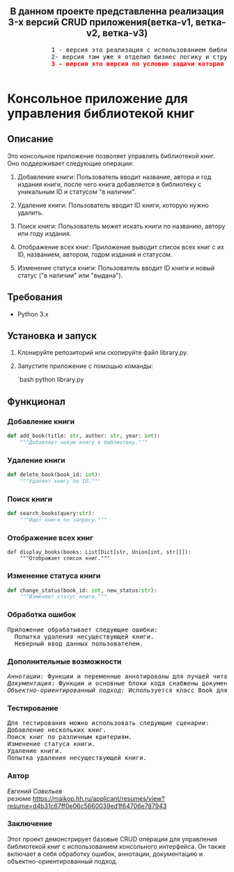 <h2 align="center">В данном проекте представленна реализация 3-x версий CRUD приложения(ветка-v1, ветка-v2, ветка-v3) </h2>

<pre>
            1 - версия это реализация с использованием библиотеки fastapi но без отделения бизнес логики
            2- версия там уже я отделил бизнес логику и структурировал файлы в проекте
            <b style="color: red">3 - версия это версия по условию задачи которая написана в файле Task.md </b>

</pre>

# Консольное приложение для управления библиотекой книг

## Описание

Это консольное приложение позволяет управлять библиотекой книг. Оно поддерживает следующие операции:

1. Добавление книги: Пользователь вводит название, автора и год издания книги, после чего книга добавляется в библиотеку с уникальным ID и статусом "в наличии".

2. Удаление книги: Пользователь вводит ID книги, которую нужно удалить.

3. Поиск книги: Пользователь может искать книги по названию, автору или году издания.

4. Отображение всех книг: Приложение выводит список всех книг с их ID, названием, автором, годом издания и статусом.

5. Изменение статуса книги: Пользователь вводит ID книги и новый статус ("в наличии" или "выдана").

## Требования

- Python 3.x

## Установка и запуск

1. Клонируйте репозиторий или скопируйте файл library.py.
2. Запустите приложение с помощью команды:

   `bash
   python library.py

## Функционал

### Добавление книги
```python
def add_book(title: str, author: str, year: int):
    """Добавляет новую книгу в библиотеку."""

```

### Удаление книги
```python
def delete_book(book_id: int):
    """Удаляет книгу по ID."""

```

### Поиск книги
```python
def search_books(query:str):
    """Ищет книги по запросу."""

```
### Отображение всех книг
```
def display_books(books: List[Dict[str, Union[int, str]]]):
    """Отображает список книг."""

```

### Изменение статуса книги
```python
def change_status(book_id: int, new_status:str):
    """Изменяет статус книги."""

```

### Обработка ошибок
<pre>Приложение обрабатывает следующие ошибки:
  Попытка удаления несуществующей книги.
  Неверный ввод данных пользователем.</pre>
### Дополнительные возможности
<pre><i>Аннотации:</i> Функции и переменные аннотированы для лучшей читаемости и поддержки.
<i>Документация:</i> Функции и основные блоки кода снабжены документацией.
<i>Объектно-ориентированный подход:</i> Используется класс Book для представления книги.</pre>
### Тестирование
<pre>Для тестирования можно использовать следующие сценарии:
Добавление нескольких книг.
Поиск книг по различным критериям.
Изменение статуса книги.
Удаление книги.
Попытка удаления несуществующей книги.</pre>
### Автор
 <i>Евгений Савельев</i> <br>
 резюме <a>https://maikop.hh.ru/applicant/resumes/view?resume=d4b31c67ff0e06c5660039ed1f64706e787943


### Заключение

Этот проект демонстрирует базовые CRUD операции для управления библиотекой книг с использованием 
консольного интерфейса. Он также включает в себя обработку ошибок, аннотации, 
документацию и объектно-ориентированный подход.
